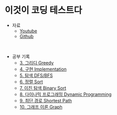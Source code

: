 # 이것이 코딩 테스트다
- 자료
  - [Youtube](https://www.youtube.com/playlist?list=PLRx0vPvlEmdAghTr5mXQxGpHjWqSz0dgC)
  - [Github](https://github.com/ndb796/python-for-coding-test)
<br>

- 공부 기록
  - [3. 그리디 Greedy](https://wistful-soap-d03.notion.site/3-08bff1547a2c462ba215a9453cfb6182?pvs=4)
  - [4. 구현 Implementation](https://wistful-soap-d03.notion.site/4-1fa5b67ef3b24bf79a99cf92ba7565e8?pvs=4)
  - [5. 탐색 DFS/BFS](https://wistful-soap-d03.notion.site/5-DFS-BFS-2ee141b04b8644ae8ddf880401de04bd?pvs=4)
  - [6. 정렬 Sort](https://wistful-soap-d03.notion.site/6-6a57d638a04c4a5fb0aab7cc434389a1?pvs=4)
  - [7. 이진 탐색 Binary Sort](https://wistful-soap-d03.notion.site/7-fbaf38d2273d4df1bd4114ebee4c7cca?pvs=4)
  - [8. 다이나믹 프로그래밍 Dynamic Programming](https://wistful-soap-d03.notion.site/8-ff86ba947b8e4ce4ba7f4c208c7f7203?pvs=4)
  - [9. 최단 경로 Shortest Path](https://wistful-soap-d03.notion.site/9-3d8071084ddb49afb1daff8545cf1372?pvs=4)
  - [10. 그래프 이론 Graph](https://wistful-soap-d03.notion.site/10-cbd7dc841bd64d208eaae771774601fe?pvs=4)
